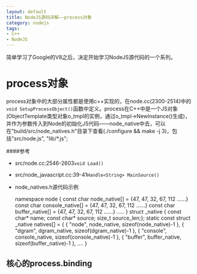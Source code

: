 ```yaml
---
layout: default
title: NodeJS源码详解——process对象
category: nodejs
tags:
- C++
- NodeJS
---
```

简单学习了Google的V8之后，决定开始学习NodeJS源代码的一个系列。

# process对象
process对象中的大部分属性都是使用c++实现的，在node.cc(2300-2514)中的`void SetupProcessObject()`函数中定义。process在C++中是一个JS对象(ObjectTemplate类型对象o\_tmpl的实例，通过o\_tmpl->NewInstance()生成)，并作为参数传入到Node的初始化JS代码——node\_native中去，可以在"build/src/node_natives.h"目录下查看(./configure && make -j 3)，包括"src/node.js", "lib/*.js";

####参考
+ src/node.cc:2546-2603`void Load()`
+ src/node_javascript.cc:39-41`Handle<String> MainSource()`
+ node_natives.h源代码示例


    namespace node {
        const char node_native[] = {47, 47, 32, 67, 112 ......}
        const char console_native[] = {47, 47, 32, 67, 112 ......}
        const char buffer_native[] = {47, 47, 32, 67, 112 ......}
        .....
    }
    struct _native {  const char* name;  const char* source;  size_t source_len;};
    static const struct _native natives[] = {
        { "node", node_native, sizeof(node_native)-1 },
        { "dgram", dgram_native, sizeof(dgram_native)-1 },
        { "console", console_native, sizeof(console_native)-1 },
        { "buffer", buffer_native, sizeof(buffer_native)-1 },
        ....
    }

## 核心的process.binding
